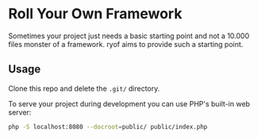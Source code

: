 # Roll Your Own Framework

Sometimes your project just needs a basic starting point and not a 10.000 files monster of a framework. ryof aims to provide such a starting point.

## Usage

Clone this repo and delete the `.git/` directory.

To serve your project during development you can use PHP's built-in web server:

```sh
php -S localhost:8080 --docroot=public/ public/index.php
```
